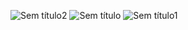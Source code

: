 ![Sem título2](https://github.com/EvandroBastos/erp-ths/assets/5403801/2596c6f6-9978-44d2-9f73-a9a6b681b49a)
![Sem título](https://github.com/EvandroBastos/erp-ths/assets/5403801/ce4372e4-5c35-484d-a385-1a31ae140917)
![Sem título1](https://github.com/EvandroBastos/erp-ths/assets/5403801/ea1df6d1-d5dc-408a-b278-d7a4a83c9f97)


